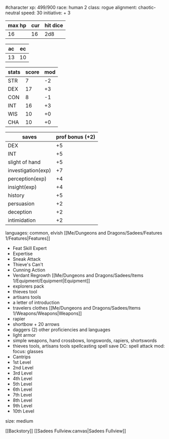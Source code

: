 #character
xp: 499/900
race: human 2
class: rogue
alignment: chaotic-neutral
speed: 30
initiative: + 3

| max hp | cur | hit dice |
| ------ | --- | -------- |
| 16     | 16  | 2d8      |

| ac  | ec  |
| --- | --- |
| 13  | 10  |

| stats | score | mod |
| ----- | ----- | --- |
| STR   | 7     | -2  |
| DEX   | 17    | +3  |
| CON   | 8     | -1  |
| INT   | 16    | +3  |
| WIS   | 10    | +0  |
| CHA   | 10    | +0  |

| saves              | prof bonus (+2) |
| ------------------ | --------------- |
| DEX                | +5              |
| INT                | +5              |
| slight of hand     | +5              |
| investigation(exp) | +7              |
| perception(exp)    | +4              |
| insight(exp)       | +4              |
| history            | +5              |
| persuasion         | +2              |
| deception          | +2              |
| intimidation       | +2              |

languages: common, elvish
[[Me/Dungeons and Dragons/Sadees/Features 1/Features|Features]]
 - Feat Skill Expert
  - Expertise
  - Sneak Attack
  - Thieve's Can't
  - Cunning Action
  - Verdant Regrowth
[[Me/Dungeons and Dragons/Sadees/Items 1/Equipment/Equipment|Equipment]]
- explorers pack
- thieves tool
- artisans tools
- a letter of introduction
- travelers clothes
[[Me/Dungeons and Dragons/Sadees/Items 1/Weapons/Weapons|Weapons]]
 - rapier
 - shortbow + 20 arrows
 - daggers (2)
other proficiencies and languages
 - light armor
 - simple weapons, hand crossbows, longswords, rapiers, shortswords
 - thieves tools, artisans tools
 spellcasting
 spell save DC: 
 spell attack mod: 
 focus: glasses
 - Cantrips
 - 1st Level
 - 2nd Level
 - 3rd Level
 - 4th Level
 - 5th Level
 - 6th Level
 - 7th Level
 - 8th Level
 - 9th Level
 - 10th Level

size: medium

[[Backstory]]
[[Sadees Fullview.canvas|Sadees Fullview]]

